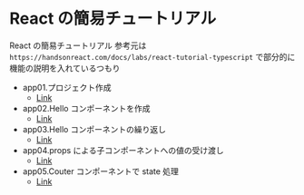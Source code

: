 # React の簡易チュートリアル

React の簡易チュートリアル
参考元は`https://handsonreact.com/docs/labs/react-tutorial-typescript`
で部分的に機能の説明を入れているつもり

- app01.プロジェクト作成
  - [Link](https://github.com/mshige1979/frontend_samples/tree/main/react/app01)
- app02.Hello コンポーネントを作成
  - [Link](https://github.com/mshige1979/frontend_samples/tree/main/react/app02)
- app03.Hello コンポーネントの繰り返し
  - [Link](https://github.com/mshige1979/frontend_samples/tree/main/react/app03)
- app04.props による子コンポーネントへの値の受け渡し
  - [Link](https://github.com/mshige1979/frontend_samples/tree/main/react/app04)
- app05.Couter コンポーネントで state 処理
  - [Link](https://github.com/mshige1979/frontend_samples/tree/main/react/app05)

